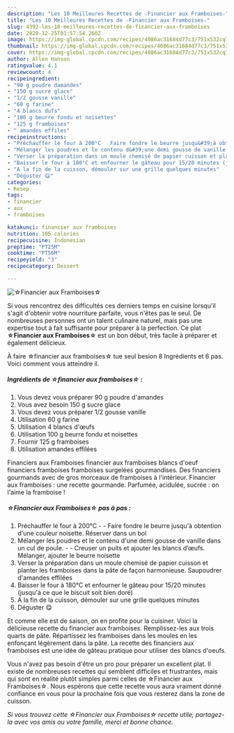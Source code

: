 ```yaml
---
description: "Les 10 Meilleures Recettes de ☆Financier aux Framboises☆"
title: "Les 10 Meilleures Recettes de ☆Financier aux Framboises☆"
slug: 4392-les-10-meilleures-recettes-de-financier-aux-framboises
date: 2020-12-25T01:57:54.260Z
image: https://img-global.cpcdn.com/recipes/4086ac31684d77c3/751x532cq70/☆financier-aux-framboises☆-photo-principale-de-la-recette.jpg
thumbnail: https://img-global.cpcdn.com/recipes/4086ac31684d77c3/751x532cq70/☆financier-aux-framboises☆-photo-principale-de-la-recette.jpg
cover: https://img-global.cpcdn.com/recipes/4086ac31684d77c3/751x532cq70/☆financier-aux-framboises☆-photo-principale-de-la-recette.jpg
author: Allen Hanson
ratingvalue: 4.1
reviewcount: 4
recipeingredient:
- "90 g poudre damandes"
- "150 g sucre glace"
- "1/2 gousse vanille"
- "60 g farine"
- "4 blancs dufs"
- "100 g beurre fondu et noisettes"
- "125 g framboises"
- " amandes effiles"
recipeinstructions:
- "Préchauffer le four à 200°C   Faire fondre le beurre jusqu&#39;à obtention d&#39;une couleur noisette. Réserver dans un bol"
- "Mélanger les poudres et le contenu d&#39;une demi gousse de vanille dans un cul de poule.  Creuser un puits et ajouter les blancs d’œufs. Mélanger, ajouter le beurre noisette"
- "Verser la préparation dans un moule chemisé de papier cuisson et planter les framboises dans la pâte de façon harmonieuse. Saupoudrer d&#39;amandes effilées"
- "Baisser le four à 180°C et enfourner le gâteau pour 15/20 minutes (jusqu&#39;à ce que le biscuit soit bien doré)"
- "A la fin de la cuisson, démouler sur une grille quelques minutes"
- "Déguster 😋"
categories:
- Resep
tags:
- financier
- aux
- framboises

katakunci: financier aux framboises 
nutrition: 105 calories
recipecuisine: Indonesian
preptime: "PT25M"
cooktime: "PT56M"
recipeyield: "3"
recipecategory: Dessert

---
```



![☆Financier aux Framboises☆](https://img-global.cpcdn.com/recipes/4086ac31684d77c3/751x532cq70/☆financier-aux-framboises☆-photo-principale-de-la-recette.jpg)

Si vous rencontrez des difficultés ces derniers temps en cuisine lorsqu'il s'agit d'obtenir votre nourriture parfaite, vous n'êtes pas le seul. De nombreuses personnes ont un talent culinaire naturel, mais pas une expertise tout à fait suffisante pour préparer à la perfection. Ce plat <strong> ☆Financier aux Framboises☆ </strong> est un bon début, très facile à préparer et également délicieux.

<!--inarticleads1-->

À faire ☆financier aux framboises☆ tue seul besion 8 Ingrédients et 6 pas. Voici comment vous atteindre il.

##### Ingrédients de ☆financier aux framboises☆ :

1. Vous devez vous préparer 90 g poudre d&#39;amandes
1. Vous avez besoin 150 g sucre glace
1. Vous devez vous préparer 1/2 gousse vanille
1. Utilisation 60 g farine
1. Utilisation 4 blancs d&#39;œufs
1. Utilisation 100 g beurre fondu et noisettes
1. Fournir 125 g framboises
1. Utilisation  amandes effilées


Financiers aux Framboises financier aux framboises blancs d&#39;oeuf financiers framboises framboises surgelées gourmandises. Des financiers gourmands avec de gros morceaux de framboises à l&#39;intérieur. Financier aux framboises : une recette gourmande. Parfumée, acidulée, sucrée : on l&#39;aime la framboise ! 

<!--inarticleads2-->

##### ☆Financier aux Framboises☆ pas à pas :

1. Préchauffer le four à 200°C  -  - Faire fondre le beurre jusqu&#39;à obtention d&#39;une couleur noisette. Réserver dans un bol
1. Mélanger les poudres et le contenu d&#39;une demi gousse de vanille dans un cul de poule. -  - Creuser un puits et ajouter les blancs d’œufs. Mélanger, ajouter le beurre noisette
1. Verser la préparation dans un moule chemisé de papier cuisson et planter les framboises dans la pâte de façon harmonieuse. Saupoudrer d&#39;amandes effilées
1. Baisser le four à 180°C et enfourner le gâteau pour 15/20 minutes (jusqu&#39;à ce que le biscuit soit bien doré)
1. A la fin de la cuisson, démouler sur une grille quelques minutes
1. Déguster 😋


Et comme elle est de saison, on en profite pour la cuisiner. Voici la délicieuse recette du financier aux framboises. Remplissez-les aux trois quarts de pâte. Répartissez les framboises dans les moules en les enfonçant légèrement dans la pâte. La recette des financiers aux framboises est une idée de gâteau pratique pour utiliser des blancs d&#39;oeufs. 

<!--inarticleads1-->

<p>
Vous n'avez pas besoin d'être un pro pour préparer un excellent plat. Il existe de nombreuses recettes qui semblent difficiles et frustrantes, mais qui sont en réalité plutôt simples parmi celles de ☆Financier aux Framboises☆. Nous espérons que cette recette vous aura vraiment donné confiance en vous pour la prochaine fois que vous resterez dans la zone de cuisson.
</p>

<p>
<i>Si vous trouvez cette ☆Financier aux Framboises☆ recette utile, partagez-la avec vos amis ou votre famille, merci et bonne chance.</i>
</p>

